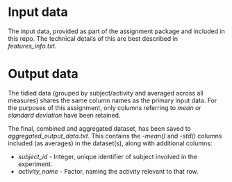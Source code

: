 
# Input data

The input data, provided as part of the assignment package and included in this repo. The technical details of this 
are best described in *features_info.txt*. 

# Output data

The tidied data (grouped by subject/activity and averaged across all measures) shares the same column names as
the primary input data. For the purposes of this assignment, only columns referring to *mean* or *standard deviation*
have been retained.

The final, combined and aggregated dataset, has been saved to *aggregated_output_data.txt*. This contains the 
*-mean()* and *-std()* columns included (as averages) in the dataset(s), along with additional columns:

* *subject_id* - Integer, unique identifier of subject involved in the experiment.
* *activity_name* - Factor, naming the activity relevant to that row.



